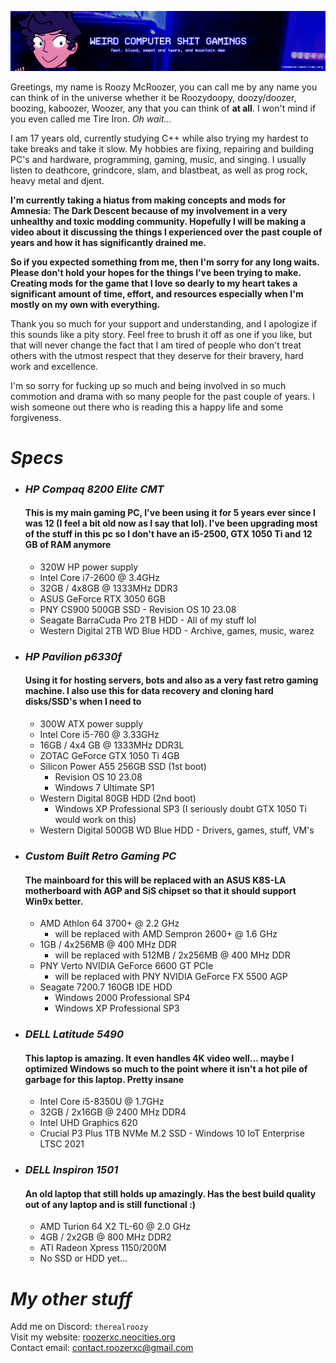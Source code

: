 ![](./stuff/wpcstuff2.png)

Greetings, my name is Roozy McRoozer, you can call me by any name you can think of in the universe whether it be Roozydoopy, doozy/doozer, boozing, kaboozer, Woozer, any that you can think of **at all**. I won't mind if you even called me Tire Iron. *Oh wait...*

I am 17 years old, currently studying C++ while also trying my hardest to take breaks and take it slow. My hobbies are fixing, repairing and building PC's and hardware, programming, gaming, music, and singing. I usually listen to deathcore, grindcore, slam, and blastbeat, as well as prog rock, heavy metal and djent.

**I'm currently taking a hiatus from making concepts and mods for Amnesia: The Dark Descent because of my involvement in a very unhealthy and toxic modding community. Hopefully I will be making a video about it discussing the things I experienced over the past couple of years and how it has significantly drained me.**

**So if you expected something from me, then I'm sorry for any long waits. Please don't hold your hopes for the things I've been trying to make. Creating mods for the game that I love so dearly to my heart takes a significant amount of time, effort, and resources especially when I'm mostly on my own with everything.**

Thank you so much for your support and understanding, and I apologize if this sounds like a pity story. Feel free to brush it off as one if you like, but that will never change the fact that I am tired of people who don't treat others with the utmost respect that they deserve for their bravery, hard work and excellence.

I'm so sorry for fucking up so much and being involved in so much commotion and drama with so many people for the past couple of years. I wish someone out there who is reading this a happy life and some forgiveness.

# *Specs*
- ### *HP Compaq 8200 Elite CMT*
  #### This is my main gaming PC, I've been using it for 5 years ever since I was 12 (I feel a bit old now as I say that lol). I've been upgrading most of the stuff in this pc so I don't have an i5-2500, GTX 1050 Ti and 12 GB of RAM anymore
  - 320W HP power supply
  - Intel Core i7-2600 @ 3.4GHz
  - 32GB / 4x8GB @ 1333MHz DDR3
  - ASUS GeForce RTX 3050 6GB
  - PNY CS900 500GB SSD - Revision OS 10 23.08
  - Seagate BarraCuda Pro 2TB HDD - All of my stuff lol
  - Western Digital 2TB WD Blue HDD - Archive, games, music, warez
- ### *HP Pavilion p6330f*
  #### Using it for hosting servers, bots and also as a very fast retro gaming machine. I also use this for data recovery and cloning hard disks/SSD's when I need to
  - 300W ATX power supply
  - Intel Core i5-760 @ 3.33GHz
  - 16GB / 4x4 GB @ 1333MHz DDR3L
  - ZOTAC GeForce GTX 1050 Ti 4GB
  - Silicon Power A55 256GB SSD (1st boot)
      - Revision OS 10 23.08
      - Windows 7 Ultimate SP1
  - Western Digital 80GB HDD (2nd boot)
      - Windows XP Professional SP3 (I seriously doubt GTX 1050 Ti would work on this)
  - Western Digital 500GB WD Blue HDD - Drivers, games, stuff, VM's
- ### *Custom Built Retro Gaming PC*
  #### The mainboard for this will be replaced with an ASUS K8S-LA motherboard with AGP and SiS chipset so that it should support Win9x better.
  - AMD Athlon 64 3700+ @ 2.2 GHz
    - will be replaced with AMD Sempron 2600+ @ 1.6 GHz
  - 1GB / 4x256MB @ 400 MHz DDR
    - will be replaced with 512MB / 2x256MB @ 400 MHz DDR
  - PNY Verto NVIDIA GeForce 6600 GT PCIe
    - will be replaced with PNY NVIDIA GeForce FX 5500 AGP
  - Seagate 7200.7 160GB IDE HDD
    - Windows 2000 Professional SP4
    - Windows XP Professional SP3
- ### *DELL Latitude 5490*
  #### This laptop is amazing. It even handles 4K video well... maybe I optimized Windows so much to the point where it isn't a hot pile of garbage for this laptop. Pretty insane
  - Intel Core i5-8350U @ 1.7GHz
  - 32GB / 2x16GB @ 2400 MHz DDR4
  - Intel UHD Graphics 620
  - Crucial P3 Plus 1TB NVMe M.2 SSD - Windows 10 IoT Enterprise LTSC 2021
- ### *DELL Inspiron 1501*
  #### An old laptop that still holds up amazingly. Has the best build quality out of any laptop and is still functional :)
  - AMD Turion 64 X2 TL-60 @ 2.0 GHz
  - 4GB / 2x2GB @ 800 MHz DDR2
  - ATI Radeon Xpress 1150/200M
  - No SSD or HDD yet...
# *My other stuff*
Add me on Discord: `therealroozy`<br>
Visit my website: [roozerxc.neocities.org](https://roozerxc.neocities.org/index.html)<br>
Contact email: [contact.roozerxc@gmail.com](mailto:contact.roozerxc@gmail.com)
